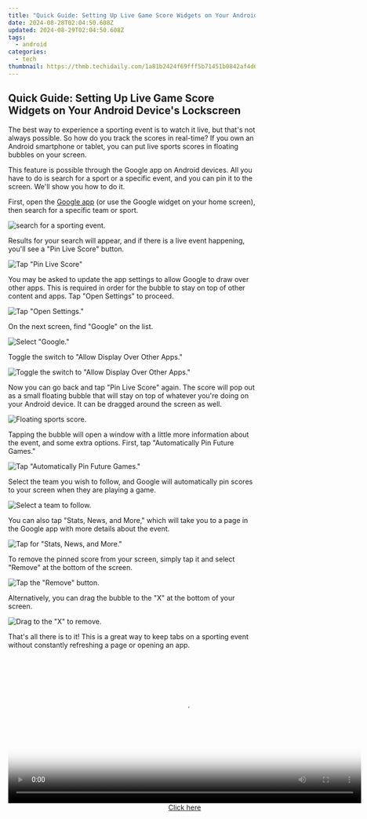 ```yaml
---
title: "Quick Guide: Setting Up Live Game Score Widgets on Your Android Device's Lockscreen"
date: 2024-08-28T02:04:50.608Z
updated: 2024-08-29T02:04:50.608Z
tags:
  - android
categories:
  - tech
thumbnail: https://thmb.techidaily.com/1a81b2424f69fff5b71451b0842af4d68db51d14412d2b2601a20abb71c4f63f.jpg
---
```


## Quick Guide: Setting Up Live Game Score Widgets on Your Android Device's Lockscreen

The best way to experience a sporting event is to watch it live, but that's not always possible. So how do you track the scores in real-time? If you own an Android smartphone or tablet, you can put live sports scores in floating bubbles on your screen.

 This feature is possible through the Google app on Android devices. All you have to do is search for a sport or a specific event, and you can pin it to the screen. We'll show you how to do it.

 First, open the [Google app](https://www.anrdoezrs.net/links/3607085/type/dlg/sid/UUhtgUeUpU210703/https://play.google.com/store/apps/details?id=com.google.android.googlequicksearchbox) (or use the Google widget on your home screen), then search for a specific team or sport.

![search for a sporting event.](https://static1.howtogeekimages.com/wordpress/wp-content/uploads/2023/09/screenshot_20230918-151735.png) 

 Results for your search will appear, and if there is a live event happening, you'll see a "Pin Live Score" button.

![Tap "Pin Live Score"](https://static1.howtogeekimages.com/wordpress/wp-content/uploads/2023/09/screenshot_20230918-151746.png) 

 You may be asked to update the app settings to allow Google to draw over other apps. This is required in order for the bubble to stay on top of other content and apps. Tap "Open Settings" to proceed.

![Tap "Open Settings."](https://static1.howtogeekimages.com/wordpress/wp-content/uploads/2023/09/screenshot_20230918-151835.png) 

 On the next screen, find "Google" on the list.

![Select "Google."](https://static1.howtogeekimages.com/wordpress/wp-content/uploads/2023/09/screenshot_20230918-151844.png) 

 Toggle the switch to "Allow Display Over Other Apps."

![Toggle the switch to "Allow Display Over Other Apps."](https://static1.howtogeekimages.com/wordpress/wp-content/uploads/2023/09/screenshot_20230918-151850.png) 

 Now you can go back and tap "Pin Live Score" again. The score will pop out as a small floating bubble that will stay on top of whatever you're doing on your Android device. It can be dragged around the screen as well.

![Floating sports score.](https://static1.howtogeekimages.com/wordpress/wp-content/uploads/2023/09/screenshot_20230918-151919-1.png) 

 Tapping the bubble will open a window with a little more information about the event, and some extra options. First, tap "Automatically Pin Future Games."

![Tap "Automatically Pin Future Games."](https://static1.howtogeekimages.com/wordpress/wp-content/uploads/2023/09/2023-09-18_16-19-03.png) 

 Select the team you wish to follow, and Google will automatically pin scores to your screen when they are playing a game.

![Select a team to follow.](https://static1.howtogeekimages.com/wordpress/wp-content/uploads/2023/09/screenshot_20230918-151933.png) 

 You can also tap "Stats, News, and More," which will take you to a page in the Google app with more details about the event.

![Tap for "Stats, News, and More."](https://static1.howtogeekimages.com/wordpress/wp-content/uploads/2023/09/2023-09-18_16-20-48.png) 

 To remove the pinned score from your screen, simply tap it and select "Remove" at the bottom of the screen.

![Tap the "Remove" button.](https://static1.howtogeekimages.com/wordpress/wp-content/uploads/2023/09/screenshot_20230918-151925.png) 

 Alternatively, you can drag the bubble to the "X" at the bottom of your screen.

![Drag to the "X" to remove.](https://static1.howtogeekimages.com/wordpress/wp-content/uploads/2023/09/screenshot_20230918-151955.png) 

 That's all there is to it! This is a great way to keep tabs on a sporting event without constantly refreshing a page or opening an app.

<ins class="adsbygoogle"
     style="display:block"
     data-ad-format="autorelaxed"
     data-ad-client="ca-pub-7571918770474297"
     data-ad-slot="1223367746"></ins>



<ins class="adsbygoogle"
     style="display:block"
     data-ad-client="ca-pub-7571918770474297"
     data-ad-slot="8358498916"
     data-ad-format="auto"
     data-full-width-responsive="true"></ins>



<!-- affiliate ads begin -->
<span id="1993652">
					<video width="720" height="300" style="cursor:pointer"
           poster="//a.impactradius-go.com/display-clicktoplayimage/1993652.jpeg"
           onclick="if(!this.playClicked){this.play();this.setAttribute('controls',true);this.playClicked=true;}">
	   <source src="//a.impactradius-go.com/display-ad/22993-1993652">
	   <img src="//a.impactradius-go.com/display-clicktoplayimage/1993652.jpeg" style="border: none; height: 100%; width: 100%; object-fit: contain">
	</video>
	<div style="width:720px;text-align:center"><a href="javascript:window.open(decodeURIComponent('https%3A%2F%2Fhomestyler.sjv.io%2Fc%2F5597632%2F1993652%2F22993'), '_blank');void(0);">Click here</a></div>
</span>
<img height="0" width="0" src="https://imp.pxf.io/i/5597632/1993652/22993" style="position:absolute;visibility:hidden;" border="0" />
<!-- affiliate ads end -->
